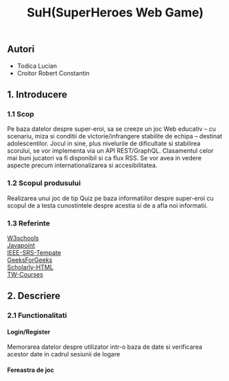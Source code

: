 <!DOCTYPE html>
<html>
<head>
    <meta charset="utf-8">
</head>
    
<body>
        <header>
        <h1>SuH(SuperHeroes Web Game)</h1>
        </header>
        <div role="contentinfo">
            <section typeof="sa:AuthorsList">
            <h2>Autori</h2>
            <ul>
                <li>Todica Lucian</li>
                <li>Croitor Robert Constantin</li>
            </ul>   
        </div>
            <h2>
            <span>1.</span>
            Introducere
            </h2>
            <h3>
            <span>1.1</span>
            Scop
            </h3>
            <p>Pe baza datelor despre super-eroi, sa se creeze un joc Web educativ – cu scenariu, miza si conditii de victorie/infrangere stabilite de echipa – destinat adolescentilor. Jocul in sine, plus nivelurile de dificultate si stabilirea scorului, se vor implementa via un API REST/GraphQL. Clasamentul celor mai buni jucatori va fi disponibil si ca flux RSS. Se vor avea in vedere aspecte precum internationalizarea si accesibilitatea.</p>
            <h3>
            <span>1.2</span>
            Scopul produsului
            </h3>
            <p>Realizarea unui joc de tip Quiz pe baza informatiilor despre super-eroi cu scopul de a testa cunostintele despre acestia si de a afla noi informatii.
            </p>
            <h3>
            <span>1.3</span>
            Referinte
            </h3>
            <a href="https://www.w3schools.com">W3schools</a><br>
            <a href="https://www.javatpoint.com/html-tutorial">Javapoint</a><br>
            <a href="https://github.com/rick4470/IEEE-SRS-Tempate">IEEE-SRS-Tempate</a><br>
            <a href="https://www.geeksforgeeks.org/how-to-make-elements-float-to-center/">GeeksForGeeks</a><br>
            <a href="https://w3c.github.io/scholarly-html/">Scholarly-HTML</a><br>
            <a href="https://profs.info.uaic.ro/~busaco/teach/courses/web/">TW-Courses</a><br>
            <h2>
            <span>2.</span>
            Descriere
            </h2>
            <h3>
            <span>2.1</span>
            Functionalitati
            </h3>
            <h4>Login/Register</h4>
            <p>Memorarea datelor despre utilizator intr-o baza de date si verificarea acestor date in cadrul sesiunii de logare</p>
            <h4>Fereastra de joc</h4>
            <p></p>
</body>
</html>
